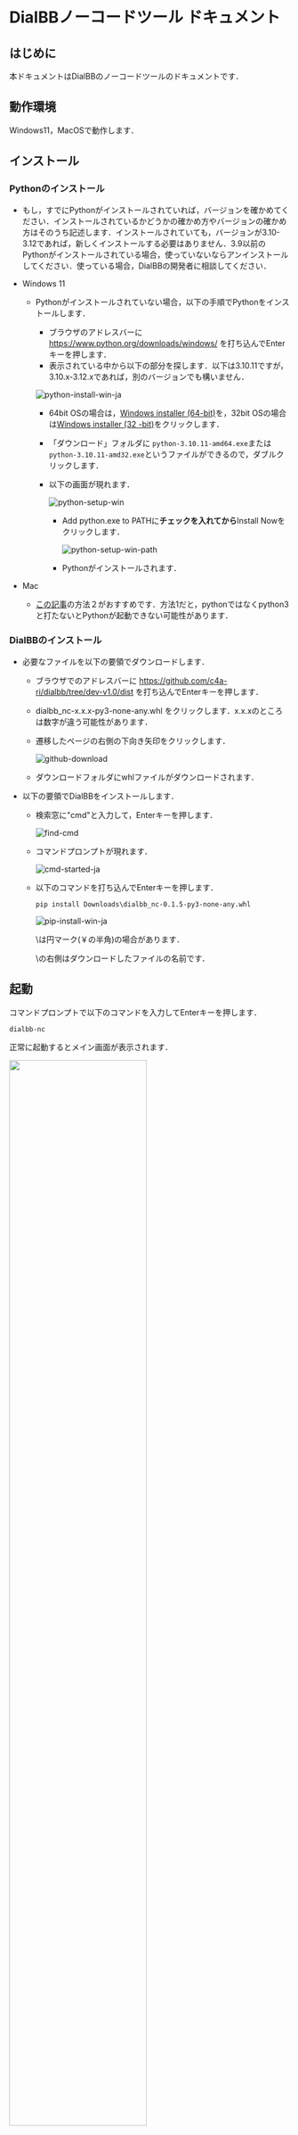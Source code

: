 # DialBBノーコードツール ドキュメント


## はじめに

本ドキュメントはDialBBのノーコードツールのドキュメントです．

## 動作環境

Windows11，MacOSで動作します．

## インストール

### Pythonのインストール

- もし，すでにPythonがインストールされていれば，バージョンを確かめてください．インストールされているかどうかの確かめ方やバージョンの確かめ方はそのうち記述します．インストールされていても，バージョンが3.10-3.12であれば，新しくインストールする必要はありません．3.9以前のPythonがインストールされている場合，使っていないならアンインストールしてください．使っている場合，DialBBの開発者に相談してください．

- Windows 11

  - Pythonがインストールされていない場合，以下の手順でPythonをインストールします．

    - ブラウザのアドレスバーに https://www.python.org/downloads/windows/ を打ち込んでEnterキーを押します．
    - 表示されている中から以下の部分を探します．以下は3.10.11ですが，3.10.x-3.12.xであれば，別のバージョンでも構いません．

    ![python-install-win-ja](images/python-download-win.png)

    - 64bit OSの場合は，[Windows installer (64-bit)](https://www.python.org/ftp/python/3.10.11/python-3.10.11-amd64.exe)を，32bit OSの場合は[Windows installer (32 -bit)](https://www.python.org/ftp/python/3.10.11/python-3.10.11.exe)をクリックします．

    - 「ダウンロード」フォルダに `python-3.10.11-amd64.exe`または`python-3.10.11-amd32.exe`というファイルができるので，ダブルクリックします．

    - 以下の画面が現れます．

      ![python-setup-win](images/python-setup-win.png)

      - Add python.exe to PATHに**チェックを入れてから**Install Nowをクリックします．

        ![python-setup-win-path](images/python-setup-win-path.png)

      - Pythonがインストールされます．

- Mac

  - [この記事](https://qiita.com/omo_taku/items/bc97f69391b2f4627f36)の方法２がおすすめです．方法1だと，pythonではなくpython3と打たないとPythonが起動できない可能性があります．


### DialBBのインストール

- 必要なファイルを以下の要領でダウンロードします．

  - ブラウザでのアドレスバーに https://github.com/c4a-ri/dialbb/tree/dev-v1.0/dist を打ち込んでEnterキーを押します．

  - dialbb_nc-x.x.x-py3-none-any.whl をクリックします．x.x.xのところは数字が違う可能性があります．

  - 遷移したページの右側の下向き矢印をクリックします．

    ![github-download](images/github-download.png)

  - ダウンロードフォルダにwhlファイルがダウンロードされます．

- 以下の要領でDialBBをインストールします．

  - 検索窓に"cmd"と入力して，Enterキーを押します．

    ![find-cmd](images/find-cmd.png)

  - コマンドプロンプトが現れます．

    ![cmd-started-ja](images/cmd-started-ja.png)

  - 以下のコマンドを打ち込んでEnterキーを押します．

    ```
    pip install Downloads\dialbb_nc-0.1.5-py3-none-any.whl
    ```

    ![pip-install-win-ja](images/pip-install-win-ja.png)

    \は円マーク(￥の半角)の場合があります．
    
    \の右側はダウンロードしたファイルの名前です．
  
  

## 起動
コマンドプロンプトで以下のコマンドを入力してEnterキーを押します．

```sh
dialbb-nc
```
正常に起動するとメイン画面が表示されます．  

<img src="images/gui-main.jpg" width="70%">

## アプリケーションの読み込み・作成・書き出し

### アプリケーションの読み込み/新規作成

- すでにあるアプリケーションを読み込む場合は，`select`ボタンをクリックし，読み込むアプリケーションのzipファイルを選択し，importを押します．

    <img src="images/gui-select-file-ja.jpg" width="60%">

- アプリケーションを新たに作成する場合は，`create`ボタンをクリックし，言語を選択します．テンプレートアプリケーションファイルが読み込まれます．  

    <img src="images/gui-create.jpg" width="40%">

- その時点で読み込まれているアプリケーションの名前（zipファイルの名前）がメイン画面の`Current application`のところに表示されます．

###  アプリケーションの書き出し

- `export`ボタンをクリックし，保存する場所/ファイル名を指定します，zipファイルにまとめて保存されます．  

  <img src="images/gui-export-ja.jpg" width="60%">

## アプリケーションの起動・停止

### OpenAI API キーの登録

最初にDialBB-NCを使うときや，DialBBのインストールをし直した後には，OpenAIのAPIキーの登録が必要です．OpenAIのAPIキーの登録は以下のようにします．  

- `settings`ボタンを押します．  
  ![settings](images/settings.png)
- `OPENAI_API_KEY`の右側に別途入手したOpenAIのAPIキーを入力し，`OK`ボタンを押します．`Saved`という表示が出るので再度`OK`ボタンを押します．

### 起動

- `start`ボタンをクリックします．アプリケーションサーバが起動します．

- ChromeやEdgeなどのブラウザを開き，アドレスバーに`http://localhost:8080/`を打ち込んでEnterを押します．以下のような画面が表示されます．

  <img src="images/frontend.png" width="60%">

- `start dialogue`ボタンを押すと会話が開始されます．

- 再度最初から会話を始めたい場合はブラウザのリロードボタンを押してください．

### 停止

- メインGUIで`stop`ボタンを押すとアプリケーションサーバが停止します．

### ログ

- ログはホームフォルダ（ホームディレクトリ）の中の`.dialbb_nc_logs`の中に書きだされます．
  - ホームフォルダは，Windowsの場合，`C:\Users\<ユーザ名>`です．
  - ログは日付毎にフォルダにまとまっています．
  - ログファイルは`<アプリケーションが起動した時間>.txt`です．




## アプリケーションの編集

- アプリケーションを読み込んだ状態で`edit`ボタンをクリックし，編集するアプリケーションファイルを選択します．  
   <img src="images/edit.jpg" width="40%">

### コンフィギュレーションの変更

  Edit Application画面で`Configuration`ボタンを押すと，以下の画面が表示されます．

  <img src="images/edit-config-ja.jpg" width="40%">

以下が各編集項目の説明です．

| 編集項目 | 説明 |
|-----|------|
| Use named entity recognizer? | 固有表現抽出（後述）を行うかどうかを選択します． |
| User natural language understander？ | 言語理解を行うかどうかを選択します． |
| model | 利用するChatGPTのモデルを選択します．otherを押すと，プルダウンにないモデルを追加できます． |
| situation | GPTのプロンプトに書く状況を入力します，1行ごとに状況を記述します． |
| persona | GPTのプロンプトに書くシステムのペルソナを入力します，1行ごとにペルソナを記述します． |

### シナリオファイルの編集

Edit Application画面で`scenario`ボタンを押すと，シナリオエディタが表示されます．もし表示されなければ，Webブラウザを立ち上げて，現れたWindowに書いてあるURLをブラウザのアドレスバーに貼り付けてエンターキーを押してください．

#### シナリオエディタの概要

シナリオは，システムノードとユーザノードがリンクで接続されたものです．システムノードではシステム発話を記述し，ユーザノードでは，遷移の条件を記述します．priorityの値が高い順に遷移の条件を調べていき，条件が満たされれば，その次のシステムノードに遷移します．

システムノードは複数のユーザにリンクが出て行き，ユーザノードからは一つだけのノードにリンクが出て行きます．（`to`が出口，`from`が入口です）

システム発話や遷移の条件の記述については，後で説明します．

<img src="images/scenario-editor-ja.jpg" width="90%">

#### ノードの追加
背景で右クリック し，`AddSystemNode`か`AddUserNode`を選択するとシステムノードかユーザノードが新規追加されます． 

<img src="images/add-node-ja.jpg" width="30%">

#### ノードの削除
ノードの上で右クリック し，`Delete`を選択するとそのノードが削除されます．

<img src="images/del-node-ja.jpg" width="30%">

#### ノードの編集
ノードの上で右クリック し，`Edit`を選択すると，ノードの編集画面が表示されます．

<img src="images/sys-setting.jpg" width="30%">　<img src="images/user-setting.jpg" width="30%">

ノードの編集の仕方は後述します．

#### コネクタの接続・削除

ノードの`to`を左クリック し，他ノードの`from`へドラッグして接続します．

<img src="images/editor-connection-ja.jpg" width="30%">　

削除は`from`をつまんで離すか，リンク上で右クリック して`Delete`を選択します．

<img src="images/editor-conn-del-ja.jpg" width="30%">


#### 保存
上部の`Save`ボタンをクリックすると保存します．保存しないでエディタサーバを停止した場合はデータが失われます．

#### システムノードの編集の仕方

システムノードを右クリックすると以下のような入力ダイアログが表示されますので，中身を書き換えて`Save`ボタンを押します．`Close`ボタンを押すと保存せずに閉じます．

<img src="images/system-node-ja.jpg" width="30%">　

`type`は以下のどれかです．

| type    | 説明                                                         |
| ------- | ------------------------------------------------------------ |
| initial | 対話の最初のシステム発話を記述します．シナリオの中で，typeがinitialであるシステムノードは一つだけ存在しなくてはなりません． |
| final   | このノードに来たら，システム発話を生成して対話を終了します．typeがfinalであるシステムノードはいくつあっても構いません． |
| error   | 内部エラーが起きたときにこのノードに移行し，システム発話を生成して終了します．別のノードとつながっていてはいけません． |
| other   | その他のシステムノードです．                                 |

`utterance`には，システム発話を書きます．システム発話の中の`{}`で囲んだ部分に以下のようなものを書けます．

- `$"<インストラクション>"` 
  ChatGPTにインストラクションを与えて発話を生成させます．このとき，コンフィギュレーションで指定したsituationとpersonaが用いられます．
  例： `{$"感想を言う発話を20字以内で生成してください．"}ところで，最近の体調はいかがですか？` 

- `#<言語理解のスロット名>`

  直前のユーザ発話の言語理解で得られたスロットの値で置き換えられます．`{#好きなラーメン}`なら，`好きなラーメン`スロットの値で置き換えられます．

  例：`{#好きなラーメン}がお好きなんですね！`

  スロットが空の場合，空文字列になります．スロットが空でないときだけ，このノードに来るように，ユーザノードで設定する必要があります．

  言語理解については後で説明します．

- `#<NE_固有表現のクラス>`

  固有表現抽出の結果で置き換えられます．`{#NE_Person}`なら，直前のユーザ発話の固有表現抽出の結果得られた`Person`クラスの固有表現が用いられます．

  例：`こんにちは，{#NE_Person}さん`

  固有表現が抽出できなかった場合，空文字列になります．スロットが空でないときだけ，このノードに来るように，ユーザノードで設定する必要があります．
  
  固有表現抽出については後で説明します．

#### ユーザノードの編集の仕方

ユーザノードを右クリックすると以下のような入力ダイアログが表示されますので，中身を書き換えて`Save`ボタンを押します．`Close`ボタンを押すと保存せずに閉じます．

<img src="images/user-node-ja.jpg" width="30%">　

`priority number`はこのユーザノードの優先度を表す整数です．一つのシステムノードからつながっているユーザノードのうち，priority numberの高い順に条件がチェックされます．この数字は，シナリオを保存する度にリセットされ，大きいものから順に100, 90, 80, ...に変更されます．

`user utterance example`にはユーザ発話例を書きます．システムの動作には影響しません．書かなくても構いません．

`user utterance type`と`conditions`にはこのユーザノードの条件を書きます．両方が満たされたとき，このユーザノードの次のシステムノードに移行します．

`user utterance type`は言語理解で得られるユーザ発話のタイプを書きます．コンフィギュレーションで，言語理解を行うことを選択している場合，および，言語理解で得られたユーザ発話のタイプが，ここに書いてあるものにマッチした場合，条件が満たされます．ここが空の場合は，必ず条件が満たされたとみなします．

`conditions`には，ユーザ発話以外のタイプに関する条件を書きます．条件が複数ある場合は，";"でつなぎます．条件には以下のようなものが書けます．

- `$"<インストラクション>"` 
  ChatGPTにインストラクションを与えて条件判定をさせます．このとき，コンフィギュレーションで指定したsituationとpersonaが用いられます．
  例： `$"ユーザが会話に飽きたかどうかを判断してください．"` 

- `#<言語理解のスロット名> == "<文字列>"`/ `#<言語理解のスロット名> != ""` 

  直前のユーザ発話の言語理解で得られたスロットの値が文字列に一致するかどうか（`==`）または一致しないかどうか（`!=`）を判定します．

  例：`#好きなラーメン=="豚骨ラーメン"`

  スロットが空の場合，空文字列になります．例えば`好きなラーメン`スロットの値が空であれば，条件，`#好きなラーメン==""`は満たされます．

- `#<NE_固有表現のクラス> == "<文字列>"`/ `#<NE_固有表現のクラス> != ""` 

  直前のユーザ発話の固有表現抽出で得られた固有表現の値が文字列に一致するかどうか（`==`）または一致しないかどうか（`!=`）を判定します．

  例：`#NE_Person!=""`

  固有表現が抽出できなかった場合，空文字列になります．例えば`Person`クラスの固有表現が抽出できなかった場合，条件，`#NE_Person!=""`は満たされません．

- `_num_turns_exceeds("<ターン数>")`

  対話開始からのユーザ発話の回数が`<ターン数>`を超えた場合に条件が満たされます．
  例：`_num_turns_exceeds("10")`

`actions`は進んだ使い方の時のみ利用するのでここでは説明しません．

### 言語理解用知識の編集

言語理解とは，発話タイプに分類し，必要な情報を取り出すことです．必要な情報のことをスロットと言います．例えば，気象情報を検索する対話システムならば，タイプは「天気を聞く」「気温を聞く」などで，スロットは，「地名」や「日付」などになります．
この「地名」や「日付」をスロット名，実際に抽出される地名や日付の値をスロット値と呼びます．このタイプやスロット値をシナリオのユーザノードで遷移の条件として使うことができます．

対話システムに言語理解を行わせるには，言語理解知識が必要です．言語理解知識には以下のような情報を記述します．

- どのような発話がどのタイプなのか？
- どのようなスロットがあるのか？
- スロット値の例
- 発話とそれから得られるスロットの例

さらに，各スロットの同義語も記述することができます．

同じ単語が別のスロットになることもあります．例えば，券売機の対話システムで「東京から新大阪までの乗車券」と言えば，乗車駅＝東京，降車駅＝新大阪，券種別＝乗車券となりますが，乗車駅スロットと降車駅スロットは両方とも駅名です．

言語理解知識を編集するには，Edit Application画面で`NLU knowledge`を選択します．Excelが起動して言語理解知識を読み込むので，編集して保存してください． 

言語理解用知識のExcelファイルは，`utterances`シートと，`slots`シートからなります．
以下が`utterances`シートの例です．

| flag | type                           | utterance                              | slots                                  |
| ---- | ------------------------------ | -------------------------------------- | -------------------------------------- |
| Y    | 肯定                           | はい                                   |                                        |
| Y    | 特定のラーメンが好き           | 好きなのは味噌ラーメン                 | 好きなラーメン=味噌ラーメン            |
| Y    | ある地方の特定のラーメンが好き | 博多の豚骨ラーメンって美味しいですよね | 地方=博多，好きなラーメン=豚骨ラーメン |

- `flag`列は使いません．
- `type`列には発話のタイプを書きます．
- `utterance`列は発話例です．
- `slots`には，`<スロット名>=<スロット値>, ... ,<スロット名>=<スロット値>`の形で発話に含まれるスロットを書きます．カンマは全角でも読点でも構いません．

以下は`slots`シートの例です．

| flag | slot name      | entity             | synonyms                                     |
| ---- | -------------- | ------------------ | -------------------------------------------- |
| Y    | 好きなラーメン | 豚骨ラーメン       | とんこつラーメン，豚骨スープのラーメン，豚骨 |
| Y    | 好きなラーメン | 味噌バターラーメン |                                              |
| Y    | 地方           | 富山               |                                              |

- `flag`列は使いません．
- `slot name`列にはスロット名を書きます．
- `entity`列にはスロット値になり得るものの例を書きます．
- `synonyms`列には，スロット値の同義語をカンマまたは読点で並べて書きます．同義語がスロット値になった場合，entity列のものに置き換えられます．

### 固有表現抽出知識の編集

固有表現とは，固有名詞＋αと思って構いません．発話テキストから固有表現を抽出することを固有表現抽出と言います．固有表現はクラスに分かれています．例えば，人名，地名，組織名，商品名，時間，数量などが，クラスとして使われます．言語理解のスロットと似ていますが，言語理解のスロットは，タイプと結びついているのに対して，

対話システムに固有表現抽出を行わせるには，固有表現抽出知識が必要です．固有表現抽出知識には以下のような情報を記述します．

- どのようなクラスの固有表現があるのか？
- 各クラスの固有表現の例
- 発話とそれから得られる固有表現の例

一つの発話から同じクラスの固有表現が複数得られることもあります．例えば，「太郎と次郎はラーメンが好き」ならば，「太郎」も「次郎」も人名クラスの固有表現です．

固有表現抽出知識を編集するには，Edit Application画面で`NER knowledge`を選択します．Excelが起動するので，編集して保存してください． 

固有表現抽出知識のExcelファイルは，`utterances`シートと，`classes`シートからなります．

以下がutterancesシートの例です．

| flag | utterance                    | entities             |
| ---- | ---------------------------- | -------------------- |
| Y    | 札幌の味噌ラーメンが好きです | 地名=札幌            |
| Y    | 田中です                     | 人名=田中            |
| Y    | 太郎は東京に住んでます       | 人名=太郎，地名=東京 |

- `flag`列は使いません．
- `utterance`列は発話例です．
- `entities`には，`<固有表現クラス名>=<固有表現>, ... ,<固有表現クラス名>=<固有表現>`の形で発話に含まれるスロットを書きます．カンマは全角でも読点でも構いません．

以下は`classes`シートの例です．固有表現のクラス毎に1行記述します．

| flag | class | explanation | examples                                 |
| ---- | ----- | ----------- | ---------------------------------------- |
| Y    | 人名  | 人の名前    | 田中，山田，太郎，花子，ジョン           |
| Y    | 地名  | 場所の名前  | 札幌，東京，大阪，日本，アメリカ，北海道 |

- `flag`列は使いません．
- `class`列には固有表現のクラスを書きます．
- `explanation`列には固有表現の説明を書きます．
- `examples`列には，そのクラスの固有表現の例をカンマまたは読点で並べて書きます．